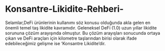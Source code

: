 # Konsantre-Likidite-Rehberi-
Selamlar,DeFi ürünlerinin kullanımı söz konusu olduğunda akla gelen en önemli temel taş likidite kavramıdır. Geleneksel DeFi (1.0) uzun yıllar likidite sorununa çözüm arayışında olmuştur. Bu çözüm arayışları sonucunda ortaya çıkan ve DeFi araçları için kilometre taşlarından birisi olarak ifade edebileceğimiz gelişme ise ‘Konsantre Likidite’dir.
